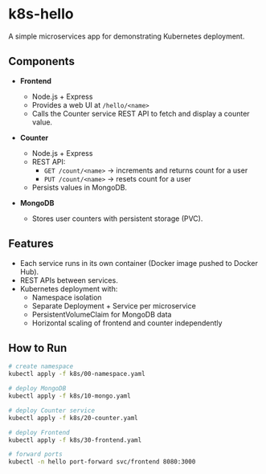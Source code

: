 # k8s-hello

A simple microservices app for demonstrating Kubernetes deployment.

## Components

- **Frontend**  
  - Node.js + Express  
  - Provides a web UI at `/hello/<name>`  
  - Calls the Counter service REST API to fetch and display a counter value.  

- **Counter**  
  - Node.js + Express  
  - REST API:  
    - `GET /count/<name>` → increments and returns count for a user  
    - `PUT /count/<name>` → resets count for a user  
  - Persists values in MongoDB.  

- **MongoDB**  
  - Stores user counters with persistent storage (PVC).  

## Features

- Each service runs in its own container (Docker image pushed to Docker Hub).  
- REST APIs between services.  
- Kubernetes deployment with:
  - Namespace isolation  
  - Separate Deployment + Service per microservice  
  - PersistentVolumeClaim for MongoDB data  
  - Horizontal scaling of frontend and counter independently  

## How to Run

```bash
# create namespace
kubectl apply -f k8s/00-namespace.yaml

# deploy MongoDB
kubectl apply -f k8s/10-mongo.yaml

# deploy Counter service
kubectl apply -f k8s/20-counter.yaml

# deploy Frontend
kubectl apply -f k8s/30-frontend.yaml

# forward ports
kubectl -n hello port-forward svc/frontend 8080:3000
